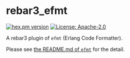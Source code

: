 rebar3_efmt
===========

[![hex.pm version](https://img.shields.io/hexpm/v/rebar3_efmt.svg)](https://hex.pm/packages/rebar3_efmt)
[![License: Apache-2.0](https://img.shields.io/badge/license-Apache2-blue.svg)](LICENSE)

A rebar3 plugin of `efmt` (Erlang Code Formatter).

Please see [the README.md of `efmt`](../README.md) for the detail.
